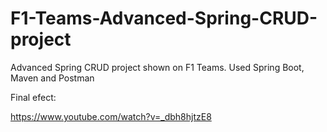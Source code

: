 # F1-Teams-Advanced-Spring-CRUD-project
Advanced Spring CRUD project shown on F1 Teams. Used Spring Boot, Maven and Postman

Final efect:

https://www.youtube.com/watch?v=_dbh8hjtzE8
